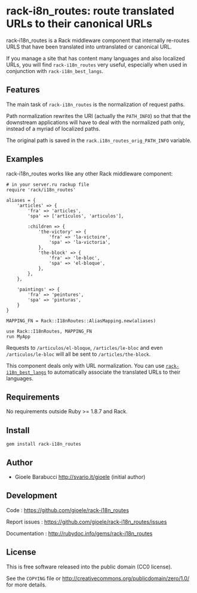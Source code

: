 rack-i8n_routes: route translated URLs to their canonical URLs
==============================================================

rack-i18n_routes is a Rack middleware component that internally re-routes URLS
that have been translated into untranslated or canonical URL.

If you manage a site that has content many languages and also localized URLs,
you will find `rack-i18n_routes` very useful, especially when used in
conjunction with `rack-i18n_best_langs`.


Features
--------

The main task of `rack-i18n_routes` is the normalization of request paths.

Path normalization rewrites the URI (actually the `PATH_INFO`) so that that the
downstream applications will have to deal with the normalized path only, instead
of a myriad of localized paths.

The original path is saved in the `rack.i18n_routes_orig_PATH_INFO` variable.


Examples
--------

rack-i18n_routes works like any other Rack middleware component:

    # in your server.ru rackup file
    require 'rack/i18n_routes'

    aliases = {
        'articles' => {
            'fra' => 'articles',
            'spa' => ['artículos', 'articulos'],

            :children => {
                'the-victory' => {
                    'fra' => 'la-victoire',
                    'spa' => 'la-victoria',
                },
                'the-block' => {
                    'fra' => 'le-bloc',
                    'spa' => 'el-bloque',
                },
            },
        },

        'paintings' => {
            'fra' => 'peintures',
            'spa' => 'pinturas',
        }
    }

    MAPPING_FN = Rack::I18nRoutes::AliasMapping.new(aliases)

    use Rack::I18nRoutes, MAPPING_FN
    run MyApp

Requests to `/articulos/el-bloque`, `/articles/le-bloc` and even
`/articulos/le-bloc` will all be sent to `/articles/the-block`.

This component deals only with URL normalization. You can use
[`rack-i18n_best_langs`](../rack-i18n_best_langs) to automatically associate
the translated URLs to their languages.


Requirements
------------

No requirements outside Ruby >= 1.8.7 and Rack.


Install
-------

    gem install rack-i18n_routes


Author
------

* Gioele Barabucci <http://svario.it/gioele> (initial author)


Development
-----------

Code
: <https://github.com/gioele/rack-i18n_routes>

Report issues
: <https://github.com/gioele/rack-i18n_routes/issues>

Documentation
: <http://rubydoc.info/gems/rack-i18n_routes>


License
-------

This is free software released into the public domain (CC0 license).

See the `COPYING` file or <http://creativecommons.org/publicdomain/zero/1.0/>
for more details.

